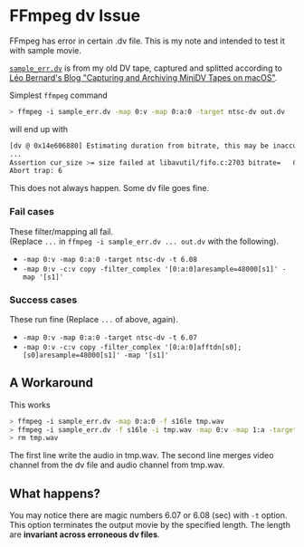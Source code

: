 # FFmpeg dv Issue

FFmpeg has error in certain .dv file.
This is my note and intended to test it with sample movie.

[`sample_err.dv`](./sample_err.dv) is from my old DV tape, captured and splitted according to [Léo Bernard's Blog "Capturing and Archiving MiniDV Tapes on macOS"](https://leolabs.org/blog/capture-minidv-on-macos/).

Simplest `ffmpeg` command

```bash
> ffmpeg -i sample_err.dv -map 0:v -map 0:a:0 -target ntsc-dv out.dv
```
will end up with

```bash
[dv @ 0x14e606880] Estimating duration from bitrate, this may be inaccurate
...
Assertion cur_size >= size failed at libavutil/fifo.c:2703 bitrate=   0.0kbits/s speed= 154x    
Abort trap: 6
```

This does not always happen.
Some dv file goes fine.

### Fail cases

These filter/mapping all fail.  
(Replace `...` in `ffmpeg -i sample_err.dv ... out.dv` with the following).

- `-map 0:v -map 0:a:0 -target ntsc-dv -t 6.08`
- `-map 0:v -c:v copy -filter_complex '[0:a:0]aresample=48000[s1]' -map '[s1]'`

### Success cases

These run fine
(Replace `...` of above, again).

- `-map 0:v -map 0:a:0 -target ntsc-dv -t 6.07`
- `-map 0:v -c:v copy -filter_complex '[0:a:0]afftdn[s0];[s0]aresample=48000[s1]' -map '[s1]'`

## A Workaround

This works

```bash
> ffmpeg -i sample_err.dv -map 0:a:0 -f s16le tmp.wav
> ffmpeg -i sample_err.dv -f s16le -i tmp.wav -map 0:v -map 1:a -target ntsc-dv out.dv
> rm tmp.wav
```

The first line write the audio in tmp.wav.
The second line merges video channel from the dv file and audio channel from tmp.wav.

## What happens?

You may notice there are magic numbers 6.07 or 6.08 (sec) with `-t` option.
This option terminates the output movie by the specified length.
The length are **invariant across erroneous dv files**.

